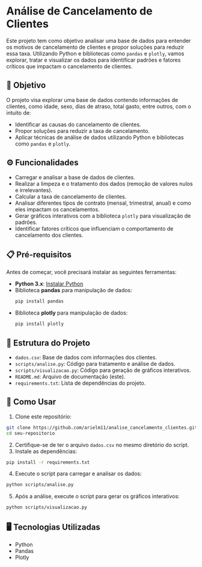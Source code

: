 # Análise de Cancelamento de Clientes
Este projeto tem como objetivo analisar uma base de dados para entender os motivos de cancelamento de clientes e propor soluções para reduzir essa taxa. Utilizando Python e bibliotecas como `pandas` e `plotly`, vamos explorar, tratar e visualizar os dados para identificar padrões e fatores críticos que impactam o cancelamento de clientes.

## 🎯 Objetivo
O projeto visa explorar uma base de dados contendo informações de clientes, como idade, sexo, dias de atraso, total gasto, entre outros, com o intuito de:
- Identificar as causas do cancelamento de clientes.
- Propor soluções para reduzir a taxa de cancelamento.
- Aplicar técnicas de análise de dados utilizando Python e bibliotecas como `pandas` e `plotly`.

## ⚙️ Funcionalidades
- Carregar e analisar a base de dados de clientes.
- Realizar a limpeza e o tratamento dos dados (remoção de valores nulos e irrelevantes).
- Calcular a taxa de cancelamento de clientes.
- Analisar diferentes tipos de contrato (mensal, trimestral, anual) e como eles impactam os cancelamentos.
- Gerar gráficos interativos com a biblioteca `plotly` para visualização de padrões.
- Identificar fatores críticos que influenciam o comportamento de cancelamento dos clientes.

## 📋 Pré-requisitos
Antes de começar, você precisará instalar as seguintes ferramentas:
- **Python 3.x**: [Instalar Python](https://www.python.org/)
- Biblioteca **pandas** para manipulação de dados:
  ```bash
  pip install pandas
  ```
- Biblioteca **plotly** para manipulação de dados:
  ```bash
  pip install plotly
  ```

## 📁 Estrutura do Projeto
- `dados.csv`: Base de dados com informações dos clientes.
- `scripts/analise.py`: Código para tratamento e análise de dados.
- `scripts/visualizacao.py`: Código para geração de gráficos interativos.
- `README.md`: Arquivo de documentação (este).
- `requirements.txt`: Lista de dependências do projeto.

## 🔧 Como Usar
1. Clone este repositório:
  ```bash
  git clone https://github.com/arielm11/analise_cancelamento_clientes.git
  cd seu-repositorio
  ```
2. Certifique-se de ter o arquivo `dados.csv` no mesmo diretório do script.
3. Instale as dependências:
  ```bash
  pip install -r requirements.txt
  ```
4. Execute o script para carregar e analisar os dados:
  ```bash
  python scripts/analise.py
  ```
5. Após a análise, execute o script para gerar os gráficos interativos:
  ```bash
  python scripts/visualizacao.py
  ```
## 🖥️ Tecnologias Utilizadas
- Python
- Pandas
- Plotly
